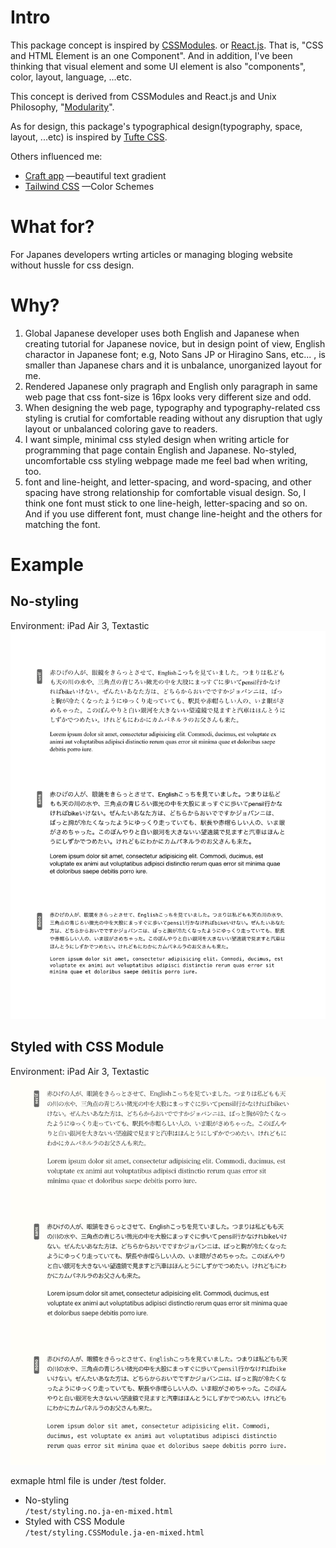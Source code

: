 # Intro
This package concept is inspired by [CSSModules](https://github.com/css-modules/css-modules). or [React.js](https://reactjs.org). That is, "CSS and HTML Element is an one Component". And in addition, I've been thinking that visual element and some UI element is also "components", color, layout, language, ...etc.

This concept is derived from CSSModules and React.js and Unix Philosophy, "[Modularity](http://www.linfo.org/unix_philosophy.html)".

As for design, this package's typographical design(typography, space, layout, ...etc) is inspired by [Tufte CSS](https://github.com/edwardtufte/tufte-css).


Others influenced me: 
- [Craft app](https://www.craft.do) —beautiful text gradient
- [Tailwind CSS](https://tailwindcss.com) —Color Schemes



# What for?
For Japanes developers wrting articles or managing bloging website without hussle for css design.

# Why?
1. Global Japanese developer uses both English and Japanese when creating tutorial for Japanese novice, but in design point of view, English charactor in Japanese font; e.g, Noto Sans JP or Hiragino Sans, etc... , is smaller than Japanese chars and it is unbalance, unorganized layout for me.
2. Rendered Japanese only pragraph and English only paragraph in same web page that css font-size is 16px looks very different size and odd.
3. When designing the web page, typography and typography-related css styling is crutial for comfortable reading without any disruption that ugly layout or unbalanced coloring gave to readers.
4. I want simple, minimal css styled design when writing article for programming that page contain English and Japanese. No-styled, uncomfortable css styling webpage made me feel bad when writing, too.
5. font and line-height, and letter-spacing, and word-spacing, and other spacing have strong relationship for comfortable visual design. So, I think one font must stick to one line-heigh, letter-spacing and so on. And if you use different font, must change line-height and the others for matching the font.

# Example
## No-styling
Environment: iPad Air 3, Textastic
![no-styling image](src/img/no-styling.jpeg)

## Styled with CSS Module
Environment: iPad Air 3, Textastic
![styled image](src/img/styled.jpeg)



exmaple html file is under /test folder.

- No-styling  
`/test/styling.no.ja-en-mixed.html`
- Styled with CSS Module  
`/test/styling.CSSModule.ja-en-mixed.html`

